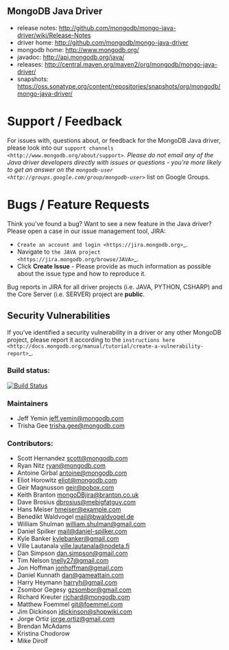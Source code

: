 ## MongoDB Java Driver ##
 * release notes: http://github.com/mongodb/mongo-java-driver/wiki/Release-Notes
 * driver home: http://github.com/mongodb/mongo-java-driver
 * mongodb home: http://www.mongodb.org/
 * javadoc: http://api.mongodb.org/java/
 * releases: http://central.maven.org/maven2/org/mongodb/mongo-java-driver/
 * snapshots: https://oss.sonatype.org/content/repositories/snapshots/org/mongodb/mongo-java-driver/

Support / Feedback
==================

For issues with, questions about, or feedback for the MongoDB Java driver, please look into
our `support channels <http://www.mongodb.org/about/support>`_. Please
do not email any of the Java driver developers directly with issues or
questions - you're more likely to get an answer on the `mongodb-user
<http://groups.google.com/group/mongodb-user>`_ list on Google Groups.

Bugs / Feature Requests
=======================

Think you’ve found a bug? Want to see a new feature in the Java driver? Please open a
case in our issue management tool, JIRA:

- `Create an account and login <https://jira.mongodb.org>`_.
- Navigate to `the JAVA project <https://jira.mongodb.org/browse/JAVA>`_.
- Click **Create Issue** - Please provide as much information as possible about the issue type and how to reproduce it.

Bug reports in JIRA for all driver projects (i.e. JAVA, PYTHON, CSHARP) and the
Core Server (i.e. SERVER) project are **public**.

Security Vulnerabilities
------------------------

If you’ve identified a security vulnerability in a driver or any other
MongoDB project, please report it according to the `instructions here
<http://docs.mongodb.org/manual/tutorial/create-a-vulnerability-report>`_.

### Build status:
[![Build Status](https://jenkins.10gen.com/job/mongo-java-driver/badge/icon)](https://jenkins.10gen.com/job/mongo-java-driver/)

### Maintainers
* Jeff Yemin           jeff.yemin@mongodb.com
* Trisha Gee           trisha.gee@mongodb.com

### Contributors:
* Scott Hernandez      scott@mongodb.com
* Ryan Nitz            ryan@mongodb.com
* Antoine Girbal       antoine@mongodb.com
* Eliot Horowitz       eliot@mongodb.com
* Geir Magnusson       geir@pobox.com
* Keith Branton        mongoDBjira@branton.co.uk
* Dave Brosius         dbrosius@mebigfatguy.com
* Hans Meiser          hmeiser@example.com
* Benedikt Waldvogel   mail@bwaldvogel.de
* William Shulman      william.shulman@gmail.com
* Daniel Spilker       mail@daniel-spilker.com
* Kyle Banker          kylebanker@gmail.com
* Ville Lautanala      ville.lautanala@nodeta.fi
* Dan Simpson          dan.simpson@gmail.com
* Tim Nelson           tnelly27@gmail.com
* Jon Hoffman          jonhoffman@gmail.com
* Daniel Kunnath       dan@gameattain.com
* Harry Heymann        harryh@gmail.com
* Zsombor Gegesy       gzsombor@gmail.com
* Richard Kreuter      richard@mongodb.com
* Matthew Foemmel      git@foemmel.com
* Jim Dickinson        jdickinson@shopwiki.com
* Jorge Ortiz          jorge.ortiz@gmail.com
* Brendan McAdams
* Kristina Chodorow
* Mike Dirolf
